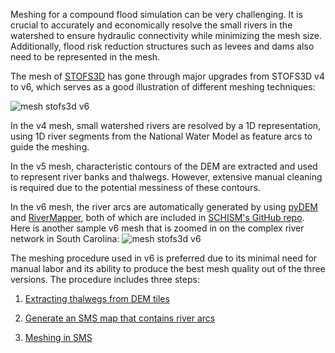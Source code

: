 Meshing for a compound flood simulation can be very challenging.
It is crucial to accurately and economically resolve the small rivers in the watershed to ensure hydraulic connectivity while minimizing the mesh size.
Additionally, flood risk reduction structures such as levees and dams also need to be represented in the mesh.


The mesh of [STOFS3D](https://nauticalcharts.noaa.gov/updates/introducing-the-inland-coastal-flooding-operational-guidance-system-icogs/) has gone through major upgrades from STOFS3D v4 to v6,
which serves as a good illustration of different meshing techniques:

![mesh stofs3d v6](../../assets/mesh-stofs-versions.png)

In the v4 mesh, small watershed rivers are resolved by a 1D representation, using 1D river segments from the National Water Model as feature arcs to guide the meshing.

In the v5 mesh, characteristic contours of the DEM are extracted and used to represent river banks and thalwegs.
However, extensive manual cleaning is required due to the potential messiness of these contours.

In the v6 mesh, the river arcs are automatically generated by using
[pyDEM](https://github.com/schism-dev/schism/tree/master/src/Utility/Grid_Scripts/Compound_flooding/pyDEM) and 
[RiverMapper](https://github.com/schism-dev/schism/tree/master/src/Utility/Grid_Scripts/Compound_flooding/RiverMapper),
both of which are included in [SCHISM's GitHub repo](https://github.com/schism-dev/schism).
Here is another sample v6 mesh that is zoomed in on the complex river network in South Carolina:
![mesh stofs3d v6](../../assets/mesh-stofs-v6.png)

The meshing procedure used in v6 is preferred due to its minimal need for manual labor and its ability to produce the best mesh quality out of the three versions.
The procedure includes three steps:

1. [Extracting thalwegs from DEM tiles](extract-thalweg.md)

2. [Generate an SMS map that contains river arcs](generate-river-map.md)

3. [Meshing in SMS]( meshing-in-SMS.md)

